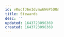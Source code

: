 ```yaml
---
id: vRucfJ6eIdvmw6WeP5D0n
title: Stewards
desc: ''
updated: 1643723096369
created: 1643723096369
---
```


